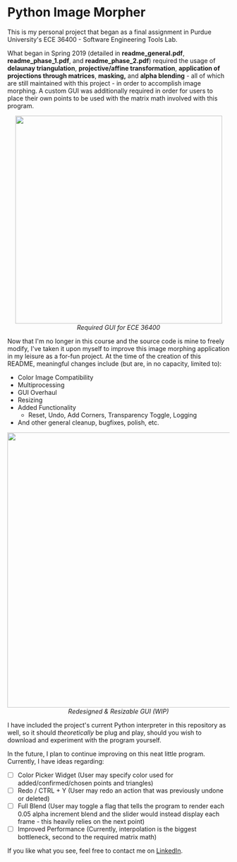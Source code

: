 # Python Image Morpher
This is my personal project that began as a final assignment in Purdue University's ECE 36400 - Software Engineering Tools Lab. 

What began in Spring 2019 (detailed in <b>readme_general.pdf</b>, <b>readme_phase_1.pdf</b>, and <b>readme_phase_2.pdf</b>) required the usage of <b>delaunay triangulation</b>, <b>projective/affine transformation</b>, <b>application of projections through matrices</b>, <b>masking,</b> and <b>alpha blending</b> - all of which are still maintained with this project - in order to accomplish image morphing. A custom GUI was additionally required in order for users to place their own points to be used with the matrix math involved with this program.

<p align="center">
  <img width="469" height="470" src="https://i.imgur.com/BJkzrfL.jpg"><br>
  <i>Required GUI for ECE 36400</i>
</p>

Now that I'm no longer in this course and the source code is mine to freely modify, I've taken it upon myself to improve this image morphing application in my leisure as a for-fun project. At the time of the creation of this README, meaningful changes include (but are, in no capacity, limited to):

* Color Image Compatibility
* Multiprocessing
* GUI Overhaul
* Resizing
* Added Functionality 
  * Reset, Undo, Add Corners, Transparency Toggle, Logging
* And other general cleanup, bugfixes, polish, etc.


<p align="center">
  <img width="632" height="622" src="https://i.imgur.com/mT0kTn9.jpg"><br>
  <i>Redesigned & Resizable GUI (WIP)</i>
</p>

I have included the project's current Python interpreter in this repository as well, so it should <i>theoretically</i> be plug and play, should you wish to download and experiment with the program yourself.

In the future, I plan to continue improving on this neat little program. Currently, I have ideas regarding:

- [ ] Color Picker Widget (User may specify color used for added/confirmed/chosen points and triangles)
- [ ] Redo / CTRL + Y (User may redo an action that was previously undone or deleted)
- [ ] Full Blend (User may toggle a flag that tells the program to render each 0.05 alpha increment blend and the slider would instead display each frame - this heavily relies on the next point)
- [ ] Improved Performance (Currently, interpolation is the biggest bottleneck, second to the required matrix math)

If you like what you see, feel free to contact me on [LinkedIn](https://www.linkedin.com/in/davidmilesdowd/).
